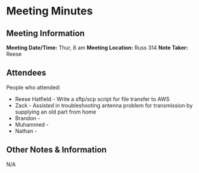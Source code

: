 # Meeting Minutes
## Meeting Information
**Meeting Date/Time:** Thur, 8 am
**Meeting Location:** Russ 314
**Note Taker:** Reese

## Attendees
People who attended:
- Reese Hatfield - Write a sftp/scp script for file transfer to AWS
- Zack - Assisted in troubleshooting antenna problem for transmission by supplying an old part from home
- Brandon -
- Muhammed -
- Nathan - 

## Other Notes & Information
N/A
